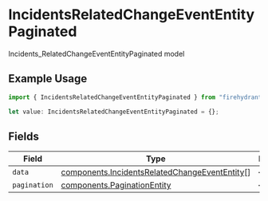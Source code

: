 # IncidentsRelatedChangeEventEntityPaginated

Incidents_RelatedChangeEventEntityPaginated model

## Example Usage

```typescript
import { IncidentsRelatedChangeEventEntityPaginated } from "firehydrant-typescript-sdk/models/components";

let value: IncidentsRelatedChangeEventEntityPaginated = {};
```

## Fields

| Field                                                                                                          | Type                                                                                                           | Required                                                                                                       | Description                                                                                                    |
| -------------------------------------------------------------------------------------------------------------- | -------------------------------------------------------------------------------------------------------------- | -------------------------------------------------------------------------------------------------------------- | -------------------------------------------------------------------------------------------------------------- |
| `data`                                                                                                         | [components.IncidentsRelatedChangeEventEntity](../../models/components/incidentsrelatedchangeevententity.md)[] | :heavy_minus_sign:                                                                                             | N/A                                                                                                            |
| `pagination`                                                                                                   | [components.PaginationEntity](../../models/components/paginationentity.md)                                     | :heavy_minus_sign:                                                                                             | N/A                                                                                                            |